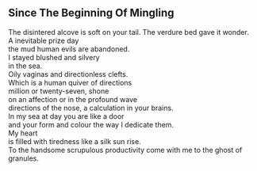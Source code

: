 Since The Beginning Of Mingling
-------------------------------
The disintered alcove is soft on your tail. The verdure bed gave it wonder.  
A inevitable prize day  
the mud human evils are abandoned.  
I stayed blushed and silvery  
in the sea.  
Oily vaginas and directionless clefts.  
Which is a human quiver of directions  
million or twenty-seven, shone  
on an affection or in the profound wave  
directions of the nose, a calculation in your brains.  
In my sea at day you are like a door  
and your form and colour the way I dedicate them.  
My heart  
is filled with tiredness like a silk sun rise.  
To the handsome scrupulous productivity come with me to the ghost of granules.  
